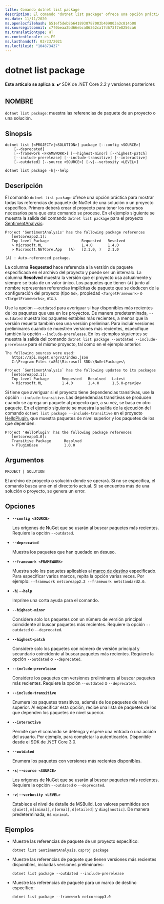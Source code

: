 ```yaml
---
title: Comando dotnet list package
description: El comando "dotnet list package" ofrece una opción práctica para mostrar las referencias de paquete de un proyecto o una solución.
ms.date: 11/11/2020
ms.openlocfilehash: b51ef5deb8b6418938787003b409803a3c814b08
ms.sourcegitcommit: c7f0beaa2bd66ebca86362ca17d673f7e8256ca6
ms.translationtype: HT
ms.contentlocale: es-ES
ms.lasthandoff: 03/23/2021
ms.locfileid: "104873437"
---
```

# <a name="dotnet-list-package"></a>dotnet list package

**Este artículo se aplica a:** ✔️ SDK de .NET Core 2.2 y versiones posteriores

## <a name="name"></a>NOMBRE

`dotnet list package`: muestra las referencias de paquete de un proyecto o una solución.

## <a name="synopsis"></a>Sinopsis

```dotnetcli
dotnet list [<PROJECT>|<SOLUTION>] package [--config <SOURCE>]
    [--deprecated]
    [--framework <FRAMEWORK>] [--highest-minor] [--highest-patch]
    [--include-prerelease] [--include-transitive] [--interactive]
    [--outdated] [--source <SOURCE>] [-v|--verbosity <LEVEL>]

dotnet list package -h|--help
```

## <a name="description"></a>Descripción

El comando `dotnet list package` ofrece una opción práctica para mostrar todas las referencias de paquete de NuGet de una solución o un proyecto específico. Primero deberá crear el proyecto para tener los recursos necesarios para que este comando se procese. En el ejemplo siguiente se muestra la salida del comando `dotnet list package` para el proyecto [SentimentAnalysis](https://github.com/dotnet/samples/tree/main/machine-learning/tutorials/SentimentAnalysis):

```output
Project 'SentimentAnalysis' has the following package references
   [netcoreapp2.1]:
   Top-level Package               Requested   Resolved
   > Microsoft.ML                  1.4.0       1.4.0
   > Microsoft.NETCore.App   (A)   [2.1.0, )   2.1.0

(A) : Auto-referenced package.
```

La columna **Requested** hace referencia a la versión de paquete especificada en el archivo del proyecto y puede ser un intervalo. La columna **Resolved** muestra la versión que el proyecto usa actualmente y siempre se trata de un valor único. Los paquetes que tienen `(A)` junto al nombre representan referencias implícitas de paquete que se deducen de la configuración del proyecto (tipo `Sdk`, propiedad `<TargetFramework>` o `<TargetFrameworks>`, etc.).

Use la opción `--outdated` para averiguar si hay disponibles más recientes de los paquetes que usa en los proyectos. De manera predeterminada, `--outdated` muestra los paquetes estables más recientes, a menos que la versión resuelta también sea una versión preliminar. Para incluir versiones preliminares cuando se muestren versiones más recientes, especifique también la opción `--include-prerelease`. En los ejemplos siguientes se muestra la salida del comando `dotnet list package --outdated --include-prerelease` para el mismo proyecto, tal como en el ejemplo anterior:

```output
The following sources were used:
   https://api.nuget.org/v3/index.json
   C:\Program Files (x86)\Microsoft SDKs\NuGetPackages\

Project `SentimentAnalysis` has the following updates to its packages
   [netcoreapp2.1]:
   Top-level Package      Requested   Resolved   Latest
   > Microsoft.ML         1.4.0       1.4.0      1.5.0-preview
```

Si tiene que averiguar si el proyecto tiene dependencias transitivas, use la opción `--include-transitive`. Las dependencias transitivas se producen cuando se agrega un paquete al proyecto que, a su vez, se basa en otro paquete. En el ejemplo siguiente se muestra la salida de la ejecución del comando `dotnet list package --include-transitive` en el proyecto [HelloPlugin](https://github.com/dotnet/samples/tree/main/core/extensions/AppWithPlugin/HelloPlugin), que muestra paquetes de nivel superior y los paquetes de los que dependen:

```output
Project 'HelloPlugin' has the following package references
   [netcoreapp3.0]:
   Transitive Package      Resolved
   > PluginBase            1.0.0
```

## <a name="arguments"></a>Argumentos

`PROJECT | SOLUTION`

El archivo de proyecto o solución donde se operará. Si no se especifica, el comando busca uno en el directorio actual. Si se encuentra más de una solución o proyecto, se genera un error.

## <a name="options"></a>Opciones

- **`--config <SOURCE>`**

  Los orígenes de NuGet que se usarán al buscar paquetes más recientes. Requiere la opción `--outdated`.

- **`--deprecated`**

  Muestra los paquetes que han quedado en desuso.

- **`--framework <FRAMEWORK>`**

  Muestra solo los paquetes aplicables al [marco de destino](../../standard/frameworks.md) especificado. Para especificar varios marcos, repita la opción varias veces. Por ejemplo: `--framework netcoreapp2.2 --framework netstandard2.0`.

- **`-h|--help`**

  Imprime una corta ayuda para el comando.

- **`--highest-minor`**

  Considere solo los paquetes con un número de versión principal coincidente al buscar paquetes más recientes. Requiere la opción `--outdated` o `--deprecated`.

- **`--highest-patch`**

  Considere solo los paquetes con número de versión principal y secundario coincidente al buscar paquetes más recientes. Requiere la opción `--outdated` o `--deprecated`.

- **`--include-prerelease`**

  Considere los paquetes con versiones preliminares al buscar paquetes más recientes. Requiere la opción `--outdated` o `--deprecated`.

- **`--include-transitive`**

  Enumera los paquetes transitivos, además de los paquetes de nivel superior. Al especificar esta opción, recibe una lista de paquetes de los que dependen los paquetes de nivel superior.

- **`--interactive`**

  Permite que el comando se detenga y espere una entrada o una acción del usuario. Por ejemplo, para completar la autenticación. Disponible desde el SDK de .NET Core 3.0.

- **`--outdated`**

  Enumera los paquetes con versiones más recientes disponibles.

- **`-s|--source <SOURCE>`**

  Los orígenes de NuGet que se usarán al buscar paquetes más recientes. Requiere la opción `--outdated` o `--deprecated`.

- **`-v|--verbosity <LEVEL>`**

  Establece el nivel de detalle de MSBuild. Los valores permitidos son `q[uiet]`, `m[inimal]`, `n[ormal]`, `d[etailed]` y `diag[nostic]`. De manera predeterminada, es `minimal`.

## <a name="examples"></a>Ejemplos

- Muestre las referencias de paquete de un proyecto específico:

  ```dotnetcli
  dotnet list SentimentAnalysis.csproj package
  ```

- Muestre las referencias de paquete que tienen versiones más recientes disponibles, incluidas versiones preliminares:

  ```dotnetcli
  dotnet list package --outdated --include-prerelease
  ```

- Muestre las referencias de paquete para un marco de destino específico:

  ```dotnetcli
  dotnet list package --framework netcoreapp3.0
  ```
